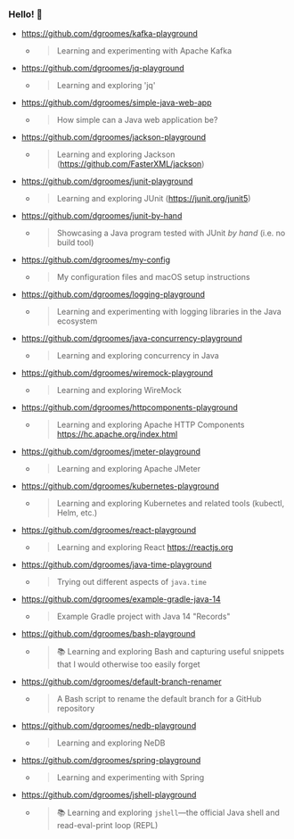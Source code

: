 ### Hello! 👋

* <https://github.com/dgroomes/kafka-playground>
  * > Learning and experimenting with Apache Kafka
* <https://github.com/dgroomes/jq-playground>
  * > Learning and exploring 'jq'
* <https://github.com/dgroomes/simple-java-web-app>
  * > How simple can a Java web application be?
* <https://github.com/dgroomes/jackson-playground>
  * > Learning and exploring Jackson (<https://github.com/FasterXML/jackson>)
* <https://github.com/dgroomes/junit-playground>
  * > Learning and exploring JUnit (<https://junit.org/junit5>)
* <https://github.com/dgroomes/junit-by-hand>
  * > Showcasing a Java program tested with JUnit *by hand* (i.e. no build tool)
* <https://github.com/dgroomes/my-config>
  * > My configuration files and macOS setup instructions
* <https://github.com/dgroomes/logging-playground>
  * > Learning and experimenting with logging libraries in the Java ecosystem
* <https://github.com/dgroomes/java-concurrency-playground>
  * > Learning and exploring concurrency in Java
* <https://github.com/dgroomes/wiremock-playground>
  * > Learning and exploring WireMock
* <https://github.com/dgroomes/httpcomponents-playground>
  * > Learning and exploring Apache HTTP Components <https://hc.apache.org/index.html>
* <https://github.com/dgroomes/jmeter-playground>
  * > Learning and exploring Apache JMeter
* <https://github.com/dgroomes/kubernetes-playground>
  * > Learning and exploring Kubernetes and related tools (kubectl, Helm, etc.)
* <https://github.com/dgroomes/react-playground>
  * > Learning and exploring React <https://reactjs.org>
* <https://github.com/dgroomes/java-time-playground>
  * > Trying out different aspects of `java.time`
* <https://github.com/dgroomes/example-gradle-java-14>
  * > Example Gradle project with Java 14 "Records"
* <https://github.com/dgroomes/bash-playground>
  * > 📚 Learning and exploring Bash and capturing useful snippets that I would otherwise too easily forget
* <https://github.com/dgroomes/default-branch-renamer>
  * > A Bash script to rename the default branch for a GitHub repository
* <https://github.com/dgroomes/nedb-playground>
  * > Learning and exploring NeDB
* <https://github.com/dgroomes/spring-playground>
  * > Learning and experimenting with Spring
* <https://github.com/dgroomes/jshell-playground>
  * > 📚 Learning and exploring `jshell`—the official Java shell and read-eval-print loop (REPL)
